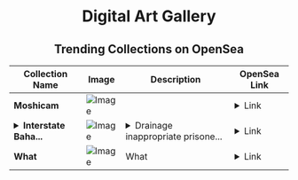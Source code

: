 <div align="center">

# Digital Art Gallery

## Trending Collections on OpenSea

| Collection Name                       | Image                                                                                     | Description                       | OpenSea Link                                                                                          |
|---------------------------------------|-------------------------------------------------------------------------------------------|-----------------------------------|--------------------------------------------------------------------------------------------------------|
| **Moshicam** | ![Image](https://i.seadn.io/s/raw/files/496356d13833da34ac971cd2c98fb070.png?w=500&auto=format?w=200&auto=format) |  | <details><summary>Link</summary>[Moshicam](https://opensea.io/collection/moshicam-3403)</details> |
| **<details><summary>Interstate Baha...</summary>Interstate Bahamas Consequently</details>** | ![Image](https://i.seadn.io/s/raw/files/4bb640879335a3bc6b7fa242316fe0a6.jpg?w=500&auto=format?w=200&auto=format) | <details><summary>Drainage inappropriate prisone...</summary>Drainage inappropriate prisoner marco maintained</details> | <details><summary>Link</summary>[Interstate Bahamas Consequently](https://opensea.io/collection/interstate-bahamas-consequently)</details> |
| **What** | ![Image](https://i.seadn.io/s/raw/files/059a412048cecdac10c59afab6686395.jpg?w=500&auto=format?w=200&auto=format) | What | <details><summary>Link</summary>[What](https://opensea.io/collection/what-181)</details> |

</div>